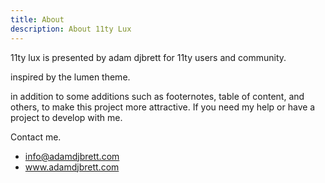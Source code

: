 ```yaml
---
title: About
description: About 11ty Lux
---
```

11ty lux is presented by adam djbrett for 11ty users and community.

inspired by the lumen theme.

in addition to some additions such as footernotes, table of content, and others, to make this project more attractive.
If you need my help or have a project to develop with me.

Contact me.

+ info@adamdjbrett.com
+ www.adamdjbrett.com
